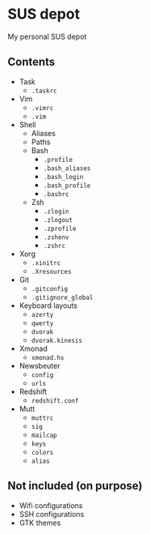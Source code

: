 # SUS depot
My personal SUS depot

## Contents

- Task
    - `.taskrc`
- Vim
    - `.vimrc`
    - `.vim`
- Shell
    - Aliases
    - Paths
    - Bash
        - `.profile`
        - `.bash_aliases`
        - `.bash_login`
        - `.bash_profile`
        - `.bashrc`
    - Zsh
        - `.zlogin`
        - `.zlogout`
        - `.zprofile`
        - `.zshenv`
        - `.zshrc`
- Xorg
    - `.xinitrc`
    - `.Xresources`
- Git
    - `.gitconfig`
    - `.gitignore_global`
- Keyboard layouts
    - `azerty`
    - `qwerty`
    - `dvorak`
    - `dvorak.kinesis`
- Xmonad
    - `xmonad.hs`
- Newsbeuter
    - `config`
    - `urls`
- Redshift
    - `redshift.conf`
- Mutt
    - `muttrc`
    - `sig`
    - `mailcap`
    - `keys`
    - `colors`
    - `alias`

## Not included (on purpose)

- Wifi configurations
- SSH configurations
- GTK themes

